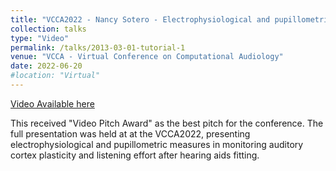 ```yaml
---
title: "VCCA2022 - Nancy Sotero - Electrophysiological and pupillometric measures"
collection: talks
type: "Video"
permalink: /talks/2013-03-01-tutorial-1
venue: "VCCA - Virtual Conference on Computational Audiology"
date: 2022-06-20
#location: "Virtual"
---
```


[Video Available here]([http://exampleurl.com](https://youtu.be/D3Jy22q_WAQ?si=TgfnmtPAtWEoINkk))

This received "Video Pitch Award" as the best pitch for the conference. The full presentation was held at at the VCCA2022, presenting electrophysiological and pupillometric measures in monitoring auditory cortex plasticity and listening effort after hearing aids fitting. 
